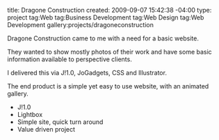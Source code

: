 title: Dragone Construction
created: 2009-09-07 15:42:38 -04:00
type: project 
tag:Web
tag:Business Development
tag:Web Design
tag:Web Development
gallery:projects/dragoneconstruction

Dragone Construction came to me with a need for a basic website. 

They wanted to show mostly photos of their work and have some basic information available to perspective clients. 

I delivered this via J!1.0, JoGadgets, CSS and Illustrator. 

The end product is a simple yet easy to use website, with an animated gallery. 


*   J!1.0
*   Lightbox
*   Simple site, quick turn around
*   Value driven project